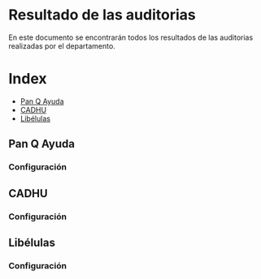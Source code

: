 # Resultado de las auditorias
En este documento se encontrarán todos los resultados de las auditorias realizadas por el departamento.

# Index
* [Pan Q Ayuda](#Pan)
* [CADHU](#CADHU)
* [Libélulas](#Libelulas)

## Pan Q Ayuda
### Configuración

## CADHU
### Configuración

## Libélulas
### Configuración
